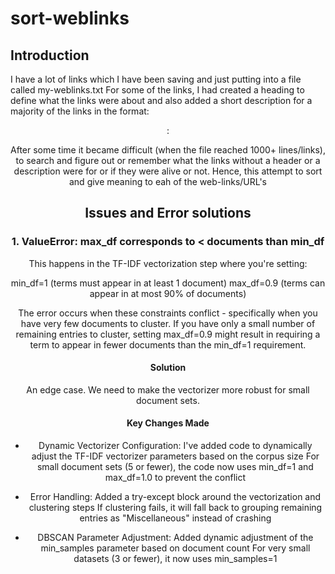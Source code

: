 # sort-weblinks

## Introduction

I have a lot of links which I have been saving and just putting into a file called my-weblinks.txt
For some of the links, I had created a heading to define what the links were about and also added a short description for a majority of the links in the format:

<header>
<description>: <URL/web-link>

After some time it became difficult (when the file reached 1000+ lines/links), to search and figure out or remember what the links without a header or a description were for or if they were alive or not.
Hence, this attempt to sort and give meaning to eah of the web-links/URL's

## Issues and Error solutions

### 1. ValueError: max_df corresponds to < documents than min_df

This happens in the TF-IDF vectorization step where you're setting:

min_df=1 (terms must appear in at least 1 document)
max_df=0.9 (terms can appear in at most 90% of documents)

The error occurs when these constraints conflict - specifically when you have very few documents to cluster. If you have only a small number of remaining entries to cluster, setting max_df=0.9 might result in requiring a term to appear in fewer documents than the min_df=1 requirement.

#### Solution

An edge case. We need to make the vectorizer more robust for small document sets.

#### Key Changes Made

- Dynamic Vectorizer Configuration:
I've added code to dynamically adjust the TF-IDF vectorizer parameters based on the corpus size
For small document sets (5 or fewer), the code now uses min_df=1 and max_df=1.0 to prevent the conflict

- Error Handling:
Added a try-except block around the vectorization and clustering steps
If clustering fails, it will fall back to grouping remaining entries as "Miscellaneous" instead of crashing

- DBSCAN Parameter Adjustment:
Added dynamic adjustment of the min_samples parameter based on document count
For very small datasets (3 or fewer), it now uses min_samples=1
